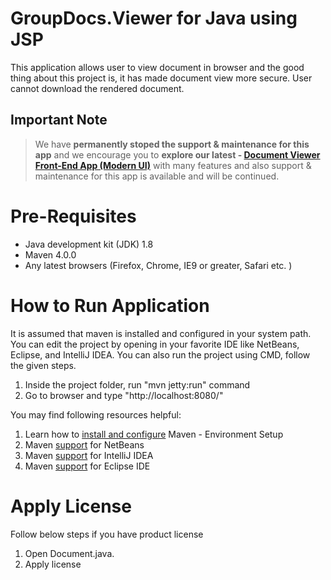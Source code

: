 # GroupDocs.Viewer for Java using JSP

This application allows user to view document in browser and the good thing about this project is, it has made document view more secure. User cannot download the rendered document.

## Important Note
> We have **permanently stoped the support & maintenance for this app** and we encourage you to **explore our latest - [Document Viewer Front-End App (Modern UI)](https://github.com/groupdocs-viewer/GroupDocs.Viewer-for-Java-App)** with many features and also support & maintenance for this app is available and will be continued.

# Pre-Requisites

* Java development kit (JDK) 1.8
* Maven 4.0.0
* Any latest browsers (Firefox, Chrome, IE9 or greater, Safari etc. )

# How to Run Application

It is assumed that maven is installed and configured in your system path. You can edit the project by opening in your favorite IDE like NetBeans, Eclipse, and IntelliJ IDEA. You can also run the project using CMD, follow the given steps.

1. Inside the project folder, run "mvn jetty:run" command
3. Go to browser and type "http://localhost:8080/"

You may find following resources helpful:

1. Learn how to <a href="http://www.tutorialspoint.com/maven/maven_environment_setup.htm">install and configure</a> Maven - Environment Setup
2. Maven <a href="http://www.tutorialspoint.com/maven/maven_netbeans.htm">support</a> for NetBeans
3. Maven <a href="http://www.tutorialspoint.com/maven/maven_intellij_idea.htm">support</a> for IntelliJ IDEA
4. Maven <a href="http://www.tutorialspoint.com/maven/maven_eclispe_ide.htm">support</a> for Eclipse IDE

# Apply License

Follow below steps if you have product license

1. Open Document.java.
2. Apply license

